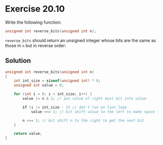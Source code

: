 # Exercise 20.10

Write the following function:

```c
unsigned int reverse_bits(unsigned int n);
```

`reverse_bits` should return an unsigned integer whose bits are the same as
those in `n` but in reverse order.

## Solution

```c
unsigned int reverse_bits(unsigned int n)
{
    int int_size = sizeof(unsigned int) * 8;
    unsigned int value = 0;

    for (int i = 0; i < int_size; i++) {
        value |= n & 1; // put value of right most bit into value

        if (i != int_size - 1) // don't run on last loop
            value <<= 1; // bit shift value to the left to make space for next bit

        n >>= 1; // bit shift n to the right to get the next bit
    }

    return value;
}
```
